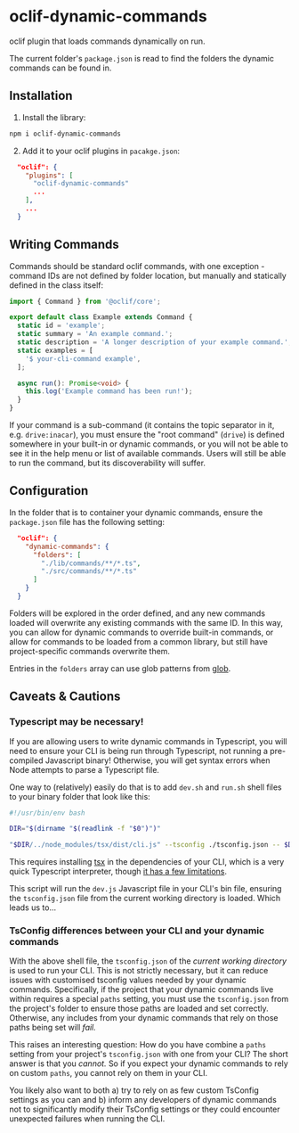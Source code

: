 oclif-dynamic-commands
======================

oclif plugin that loads commands dynamically on run.

The current folder's `package.json` is read to find the folders the dynamic commands can be found in.

## Installation

1) Install the library:

```bash
npm i oclif-dynamic-commands
```

2) Add it to your oclif plugins in `pacakge.json`:

```json
  "oclif": {
    "plugins": [
      "oclif-dynamic-commands"
      ...
    ],
    ...
  }
```

## Writing Commands

Commands should be standard oclif commands, with one exception - command IDs are not defined by folder location, but manually and statically defined in the class itself:

```typescript
import { Command } from '@oclif/core';

export default class Example extends Command {
  static id = 'example';
  static summary = 'An example command.';
  static description = 'A longer description of your example command.';
  static examples = [
    '$ your-cli-command example',
  ];

  async run(): Promise<void> {
    this.log('Example command has been run!');
  }
}
```

If your command is a sub-command (it contains the topic separator in it, e.g. `drive:inacar`), you must ensure the "root command" (`drive`) is defined somewhere in your built-in or dynamic commands, or you will not be able to see it in the help menu or list of available commands.  Users will still be able to run the command, but its discoverability will suffer.

## Configuration

In the folder that is to container your dynamic commands, ensure the `package.json` file has the following setting:

```json
  "oclif": {
    "dynamic-commands": {
      "folders": [
        "./lib/commands/**/*.ts",
        "./src/commands/**/*.ts"
      ]
    }
  }
```

Folders will be explored in the order defined, and any new commands loaded will overwrite any existing commands with the same ID.  In this way, you can allow for dynamic commands to override built-in commands, or allow for commands to be loaded from a common library, but still have project-specific commands overwrite them.  

Entries in the `folders` array can use glob patterns from [glob](https://www.npmjs.com/package/glob).

## Caveats & Cautions

### Typescript may be necessary!

If you are allowing users to write dynamic commands in Typescript, you will need to ensure your CLI is being run through Typescript, not running a pre-compiled Javascript binary!  Otherwise, you will get syntax errors when Node attempts to parse a Typescript file.

One way to (relatively) easily do that is to add `dev.sh` and `run.sh` shell files to your binary folder that look like this:

```bash
#!/usr/bin/env bash

DIR="$(dirname "$(readlink -f "$0")")"

"$DIR/../node_modules/tsx/dist/cli.js" --tsconfig ./tsconfig.json -- $DIR/dev.js "$@"
```

This requires installing [tsx](https://www.npmjs.com/package/tsx) in the dependencies of your CLI, which is a very quick Typescript interpreter, though [it has a few limitations](https://www.npmjs.com/package/tsx#does-it-have-any-limitations).

This script will run the `dev.js` Javascript file in your CLI's bin file, ensuring the `tsconfig.json` file from the current working directory is loaded.  Which leads us to...

### TsConfig differences between your CLI and your dynamic commands

With the above shell file, the `tsconfig.json` of the _current working directory_ is used to run your CLI.  This is not strictly necessary, but it can reduce issues with customised tsconfig values needed by your dynamic commands.  Specifically, if the project that your dynamic commands live within requires a special `paths` setting, you must use the `tsconfig.json` from the project's folder to ensure those paths are loaded and set correctly.  Otherwise, any includes from your dynamic commands that rely on those paths being set will _fail._

This raises an interesting question: How do you have combine a `paths` setting from your project's `tsconfig.json` with one from your CLI?  The short answer is that you _cannot._  So if you expect your dynamic commands to rely on custom `paths`, you cannot rely on them in your CLI.

You likely also want to both a) try to rely on as few custom TsConfig settings as you can and b) inform any developers of dynamic commands not to significantly modify their TsConfig settings or they could encounter unexpected failures when running the CLI.

